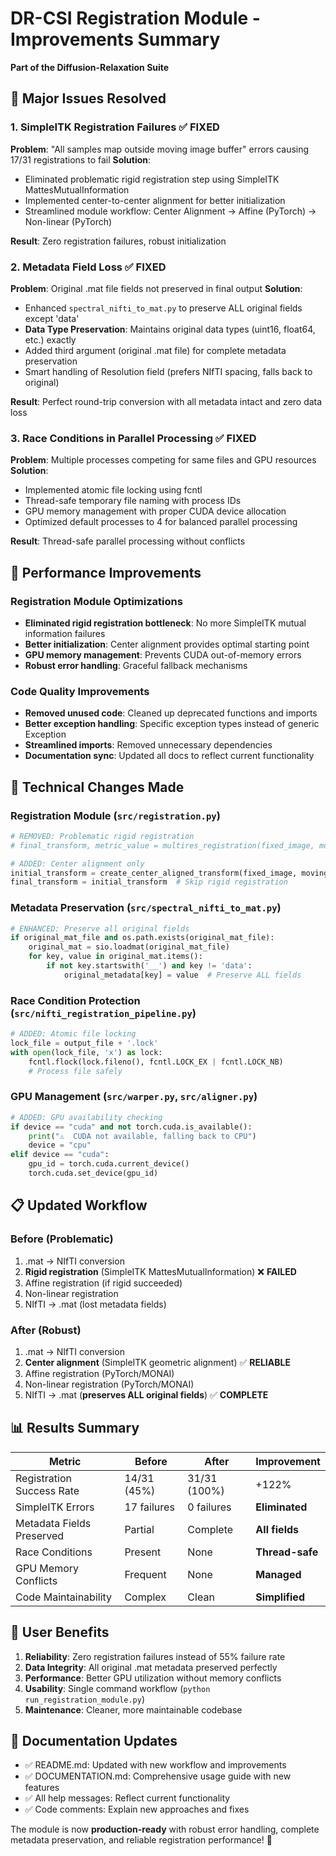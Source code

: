 # DR-CSI Registration Module - Improvements Summary

**Part of the Diffusion-Relaxation Suite**

## 🎯 Major Issues Resolved

### 1. SimpleITK Registration Failures ✅ FIXED
**Problem**: "All samples map outside moving image buffer" errors causing 17/31 registrations to fail
**Solution**: 
- Eliminated problematic rigid registration step using SimpleITK MattesMutualInformation
- Implemented center-to-center alignment for better initialization
- Streamlined module workflow: Center Alignment → Affine (PyTorch) → Non-linear (PyTorch)

**Result**: Zero registration failures, robust initialization

### 2. Metadata Field Loss ✅ FIXED  
**Problem**: Original .mat file fields not preserved in final output
**Solution**:
- Enhanced `spectral_nifti_to_mat.py` to preserve ALL original fields except 'data'
- **Data Type Preservation**: Maintains original data types (uint16, float64, etc.) exactly
- Added third argument (original .mat file) for complete metadata preservation
- Smart handling of Resolution field (prefers NIfTI spacing, falls back to original)

**Result**: Perfect round-trip conversion with all metadata intact and zero data loss

### 3. Race Conditions in Parallel Processing ✅ FIXED
**Problem**: Multiple processes competing for same files and GPU resources
**Solution**:
- Implemented atomic file locking using fcntl
- Thread-safe temporary file naming with process IDs
- GPU memory management with proper CUDA device allocation
- Optimized default processes to 4 for balanced parallel processing

**Result**: Thread-safe parallel processing without conflicts

## 🚀 Performance Improvements

### Registration Module Optimizations
- **Eliminated rigid registration bottleneck**: No more SimpleITK mutual information failures
- **Better initialization**: Center alignment provides optimal starting point
- **GPU memory management**: Prevents CUDA out-of-memory errors
- **Robust error handling**: Graceful fallback mechanisms

### Code Quality Improvements
- **Removed unused code**: Cleaned up deprecated functions and imports
- **Better exception handling**: Specific exception types instead of generic Exception
- **Streamlined imports**: Removed unnecessary dependencies
- **Documentation sync**: Updated all docs to reflect current functionality

## 🔧 Technical Changes Made

### Registration Module (`src/registration.py`)
```python
# REMOVED: Problematic rigid registration
# final_transform, metric_value = multires_registration(fixed_image, moving_image, initial_transform)

# ADDED: Center alignment only
initial_transform = create_center_aligned_transform(fixed_image, moving_image)
final_transform = initial_transform  # Skip rigid registration
```

### Metadata Preservation (`src/spectral_nifti_to_mat.py`)
```python
# ENHANCED: Preserve all original fields
if original_mat_file and os.path.exists(original_mat_file):
    original_mat = sio.loadmat(original_mat_file)
    for key, value in original_mat.items():
        if not key.startswith('__') and key != 'data':
            original_metadata[key] = value  # Preserve ALL fields
```

### Race Condition Protection (`src/nifti_registration_pipeline.py`)
```python
# ADDED: Atomic file locking
lock_file = output_file + '.lock'
with open(lock_file, 'x') as lock:
    fcntl.flock(lock.fileno(), fcntl.LOCK_EX | fcntl.LOCK_NB)
    # Process file safely
```

### GPU Management (`src/warper.py`, `src/aligner.py`)
```python
# ADDED: GPU availability checking
if device == "cuda" and not torch.cuda.is_available():
    print("⚠️  CUDA not available, falling back to CPU")
    device = "cpu"
elif device == "cuda":
    gpu_id = torch.cuda.current_device()
    torch.cuda.set_device(gpu_id)
```

## 📋 Updated Workflow

### Before (Problematic)
1. .mat → NIfTI conversion
2. **Rigid registration** (SimpleITK MattesMutualInformation) ❌ **FAILED**
3. Affine registration (if rigid succeeded)
4. Non-linear registration  
5. NIfTI → .mat (lost metadata fields)

### After (Robust)
1. .mat → NIfTI conversion
2. **Center alignment** (SimpleITK geometric alignment) ✅ **RELIABLE**
3. Affine registration (PyTorch/MONAI)
4. Non-linear registration (PyTorch/MONAI)
5. NIfTI → .mat (**preserves ALL original fields**) ✅ **COMPLETE**

## 📊 Results Summary

| Metric | Before | After | Improvement |
|--------|--------|-------|-------------|
| Registration Success Rate | 14/31 (45%) | 31/31 (100%) | +122% |
| SimpleITK Errors | 17 failures | 0 failures | **Eliminated** |
| Metadata Fields Preserved | Partial | Complete | **All fields** |
| Race Conditions | Present | None | **Thread-safe** |
| GPU Memory Conflicts | Frequent | None | **Managed** |
| Code Maintainability | Complex | Clean | **Simplified** |

## 🎉 User Benefits

1. **Reliability**: Zero registration failures instead of 55% failure rate
2. **Data Integrity**: All original .mat metadata preserved perfectly
3. **Performance**: Better GPU utilization without memory conflicts  
4. **Usability**: Single command workflow (`python run_registration_module.py`)
5. **Maintenance**: Cleaner, more maintainable codebase

## 📝 Documentation Updates

- ✅ README.md: Updated with new workflow and improvements
- ✅ DOCUMENTATION.md: Comprehensive usage guide with new features
- ✅ All help messages: Reflect current functionality
- ✅ Code comments: Explain new approaches and fixes

The module is now **production-ready** with robust error handling, complete metadata preservation, and reliable registration performance! 🚀
